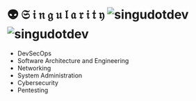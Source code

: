 # 👽 𝔖 𝔦 𝔫 𝔤 𝔲 𝔩 𝔞 𝔯 𝔦 𝔱 𝔶 <img src="https://img.shields.io/badge/Singu-DEV-green" alt="singudotdev" /> <img src="https://komarev.com/ghpvc/?username=singudotdev&label=Profile%20Views&color=blueviolet&style=flat" alt="singudotdev" />

- DevSecOps
- Software Architecture and Engineering
- Networking
- System Administration
- Cybersecurity
- Pentesting

